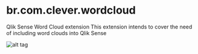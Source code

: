 # br.com.clever.wordcloud
Qlik Sense Word Cloud extension
This extension intends to cover the need of including word clouds into Qlik Sense

![alt tag](https://cloud.githubusercontent.com/assets/9040310/5868637/8c9dc184-a293-11e4-8bfb-1308a1aa1fa9.PNG)
